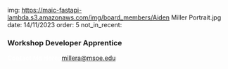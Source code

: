 img: https://maic-fastapi-lambda.s3.amazonaws.com/img/board_members/Aiden Miller Portrait.jpg
date: 14/11/2023
order: 5
not_in_recent:

### Workshop Developer Apprentice

<a style = 'font-weight: bold; color: white;'>Contact Me Here:</a> <a style = 'color: blue eyes;'>millera@msoe.edu</a>